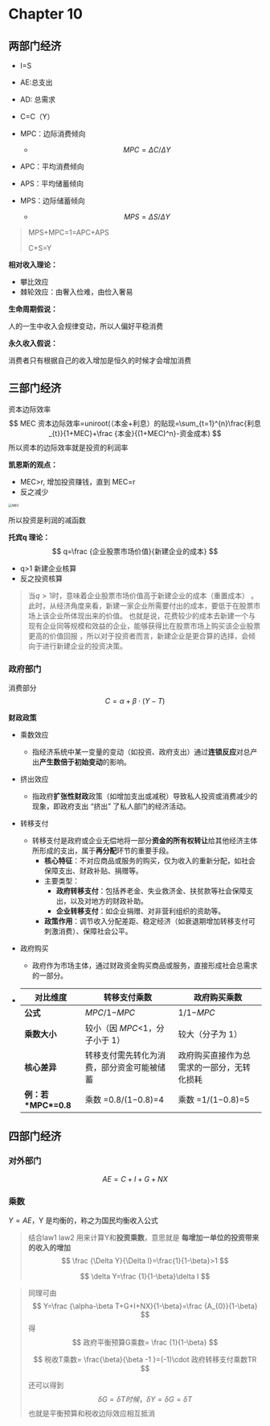 # Chapter 10 

## 两部门经济

- I=S

- AE:总支出

- AD: 总需求

- C=C（Y）

- MPC：边际消费倾向

  - $$
    MPC=\Delta C/\Delta Y
    $$

- APC：平均消费倾向

- APS：平均储蓄倾向
- MPS：边际储蓄倾向

  - $$
    MPS=\Delta S / \Delta Y
    $$


> MPS+MPC=1=APC+APS
>
> C+S=Y

**相对收入理论：**

- 攀比效应
- 棘轮效应：由奢入俭难，由俭入奢易

**生命周期假说：**

人的一生中收入会规律变动，所以人偏好平稳消费

**永久收入假说：**

消费者只有根据自己的收入增加是恒久的时候才会增加消费

## 三部门经济

资本边际效率
$$
MEC 资本边际效率=uniroot(（本金+利息）的贴现=\sum_{t=1}^{n}\frac{利息_{t}}{1+MEC}+\frac {本金}{(1+MEC)^n}-资金成本)
$$
所以资本的边际效率就是投资的利润率

**凯恩斯的观点：**

- MEC>r, 增加投资赚钱，直到 MEC=r
- 反之减少

<img src="/Users/wtsama/Documents/code/大二下期末/宏观/MEC.png" alt="MEC" style="zoom:45%;" />

所以投资是利润的减函数

**托宾q 理论：**
$$
q=\frac {企业股票市场价值}{新建企业的成本}
$$

- q>1 新建企业核算
- 反之投资核算

>    当$q > 1$时，意味着企业股票市场价值高于新建企业的成本（重置成本） 。此时，从经济角度来看，新建一家企业所需要付出的成本，要低于在股票市场上该企业所体现出来的价值。 也就是说，花费较少的成本去新建一个与现有企业同等规模和效益的企业，能够获得比在股票市场上购买该企业股票更高的价值回报 ，所以对于投资者而言，新建企业是更合算的选择，会倾向于进行新建企业的投资决策。 

### 政府部门

消费部分
$$
C=\alpha +\beta \cdot (Y-T)
$$

[^Law2]: 消费函数在三部门/四部门经济

**财政政策**

- 乘数效应

  - 指经济系统中某一变量的变动（如投资、政府支出）通过**连锁反应**对总产出**产生数倍于初始变动**的影响。

- 挤出效应

  - 指政府**扩张性财政**政策（如增加支出或减税）导致私人投资或消费减少的现象，即政府支出 “挤出” 了私人部门的经济活动。

- 转移支付

  - 转移支付是政府或企业无偿地将一部分**资金的所有权转让**给其他经济主体所形成的支出，属于**再分配**环节的重要手段。
    - **核心特征**：不对应商品或服务的购买，仅为收入的重新分配，如社会保障支出、财政补贴、捐赠等。
    - 主要类型：
      - **政府转移支付**：包括养老金、失业救济金、扶贫款等社会保障支出，以及对地方的财政补助。
      - **企业转移支付**：如企业捐赠、对非营利组织的资助等。
    - **政策作用**：调节收入分配差距、稳定经济（如衰退期增加转移支付可刺激消费）、保障社会公平。

- 政府购买

  - 政府作为市场主体，通过财政资金购买商品或服务，直接形成社会总需求的一部分。

- | **对比维度**           | **转移支付乘数**                           | **政府购买乘数**                           |
  | ---------------------- | ------------------------------------------ | ------------------------------------------ |
  | **公式**               | *MPC*/1−*MPC*                              | 1/1−*MPC*                                  |
  | **乘数大小**           | 较小（因 *MPC*<1，分子小于 1）             | 较大（分子为 1）                           |
  | **核心差异**           | 转移支付需先转化为消费，部分资金可能被储蓄 | 政府购买直接作为总需求的一部分，无转化损耗 |
  | **例：若 \*MPC\*=0.8** | 乘数 =0.8/(1−0.8)=4                        | 乘数 =1/(1−0.8)=5                          |

## 四部门经济

### 对外部门

$$
AE=C+I+G+NX
$$

[^Law1]: 总支出公式，在四部门经济

### 乘数

$Y=AE$，Y 是均衡的，称之为国民均衡收入公式

> 结合law1 law2 用来计算Y和**投资乘数**，意思就是 **每增加一单位的投资带来的收入的增加**
> $$
> \frac {\Delta Y}{\Delta I}=\frac{1}{1-\beta}>1
> $$
>
> $$
> \delta Y=\frac {1}{1-\beta}\delta I
> $$

> 同理可由
> $$
> Y=\frac {\alpha-\beta T+G+I+NX}{1-\beta}=\frac {A_{0}}{1-\beta}
> $$
> 得
> $$
> 政府平衡预算G乘数=  \frac {1}{1-\beta}
> $$
>
> $$
> 税收T乘数=  \frac{\beta}{\beta -1 }=(-1)\cdot 政府转移支付乘数TR
> $$
>
> 还可以得到
> $$
> \delta G= \delta T 时候，\delta Y=\delta G=\delta T
> $$
> 也就是平衡预算和税收边际效应相互抵消

<!--G 是：政府购买支出乘数 -->









